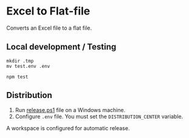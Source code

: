 # Excel to Flat-file 

Converts an Excel file to a flat file.

## Local development / Testing

```
mkdir .tmp
mv test.env .env
```

```
npm test
```

## Distribution

1. Run [release.ps1](distribution/windows/release.ps1) file on a Windows machine.
2. Configure `.env` file. You must set the `DISTRIBUTION_CENTER` variable.

A workspace is configured for automatic release.
